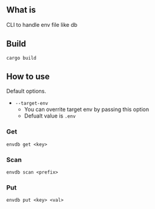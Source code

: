 ## What is

CLI to handle env file like db

## Build

```
cargo build
```

## How to use

Default options.

- `--target-env`
  - You can overrite target env by passing this option
  - Defualt value is `.env`

### Get

```
envdb get <key>
```

### Scan

```
envdb scan <prefix>
```

### Put

```
envdb put <key> <val>
```
